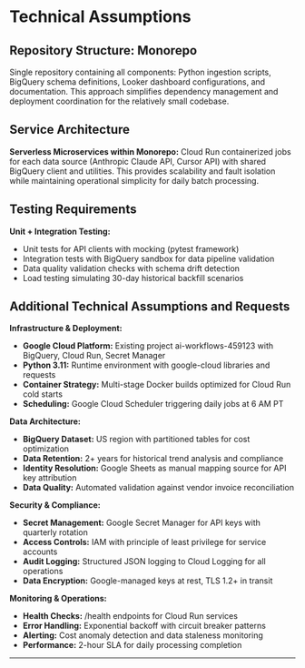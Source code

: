 # Technical Assumptions

## Repository Structure: Monorepo
Single repository containing all components: Python ingestion scripts, BigQuery schema definitions, Looker dashboard configurations, and documentation. This approach simplifies dependency management and deployment coordination for the relatively small codebase.

## Service Architecture
**Serverless Microservices within Monorepo:** Cloud Run containerized jobs for each data source (Anthropic Claude API, Cursor API) with shared BigQuery client and utilities. This provides scalability and fault isolation while maintaining operational simplicity for daily batch processing.

## Testing Requirements
**Unit + Integration Testing:**
- Unit tests for API clients with mocking (pytest framework)
- Integration tests with BigQuery sandbox for data pipeline validation
- Data quality validation checks with schema drift detection
- Load testing simulating 30-day historical backfill scenarios

## Additional Technical Assumptions and Requests

**Infrastructure & Deployment:**
- **Google Cloud Platform:** Existing project ai-workflows-459123 with BigQuery, Cloud Run, Secret Manager
- **Python 3.11:** Runtime environment with google-cloud libraries and requests
- **Container Strategy:** Multi-stage Docker builds optimized for Cloud Run cold starts
- **Scheduling:** Google Cloud Scheduler triggering daily jobs at 6 AM PT

**Data Architecture:**
- **BigQuery Dataset:** US region with partitioned tables for cost optimization
- **Data Retention:** 2+ years for historical trend analysis and compliance
- **Identity Resolution:** Google Sheets as manual mapping source for API key attribution
- **Data Quality:** Automated validation against vendor invoice reconciliation

**Security & Compliance:**
- **Secret Management:** Google Secret Manager for API keys with quarterly rotation
- **Access Controls:** IAM with principle of least privilege for service accounts
- **Audit Logging:** Structured JSON logging to Cloud Logging for all operations
- **Data Encryption:** Google-managed keys at rest, TLS 1.2+ in transit

**Monitoring & Operations:**
- **Health Checks:** /health endpoints for Cloud Run services
- **Error Handling:** Exponential backoff with circuit breaker patterns
- **Alerting:** Cost anomaly detection and data staleness monitoring
- **Performance:** 2-hour SLA for daily processing completion

---

